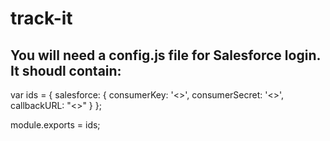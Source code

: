# track-it

## You will need a config.js file for Salesforce login. It shoudl contain:

var ids = {
salesforce: {
 consumerKey: '<<YOUR KEY>>',
 consumerSecret: '<<YOUR SECRET>>',
 callbackURL: "<<YOUR CALLBACK URL>>"
}
};

module.exports = ids;
